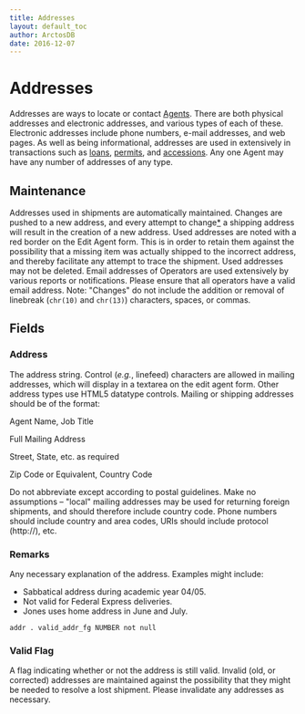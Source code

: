 ```yaml
---
title: Addresses
layout: default_toc
author: ArctosDB
date: 2016-12-07
---
```


# Addresses

Addresses are ways to locate or contact [Agents](agent.html). There are both physical addresses and electronic addresses, and various types of each of these. Electronic addresses include phone numbers, e-mail addresses, and web pages. As well as being informational, addresses are used in extensively in transactions such as [loans](loan.html), [permits](permit.html), and [accessions](accession.html). Any one Agent may have any number of addresses of any type.

## Maintenance

<a name="used"></a>Addresses used in shipments are automatically maintained. Changes are pushed to a new address, and every attempt to change[*](#change) a shipping address will result in the creation of a new address. Used addresses are noted with a red border on the Edit Agent form. This is in order to retain them against the possibility that a missing item was actually shipped to the incorrect address, and thereby facilitate any attempt to trace the shipment. Used addresses may not be deleted. Email addresses of Operators are used extensively by various reports or notifications. Please ensure that all operators have a valid email address. <a name="change"></a>Note: "Changes" do not include the addition or removal of linebreak (`chr(10)` and `chr(13)`) characters, spaces, or commas.

## Fields

### Address

The address string. Control (*e.g.*, linefeed) characters are
allowed in mailing addresses, which will display in a textarea on the
edit agent form. Other address types use HTML5 datatype controls.
Mailing or shipping addresses should be of the format:

Agent Name, Job Title

Full Mailing Address

Street, State, etc. as required

Zip Code or Equivalent, Country Code

Do not abbreviate except according to postal guidelines. Make no
assumptions – "local" mailing addresses may be used for returning
foreign shipments, and should therefore include country code. Phone
numbers should include country and area codes, URIs should include
protocol (http://), etc.

### Remarks

Any necessary explanation of the address. Examples might
include:

-   Sabbatical address during academic year 04/05.
-   Not valid for Federal Express deliveries.
-   Jones uses home address in June and July.

`addr . valid_addr_fg NUMBER not null`

### Valid Flag


A flag indicating whether or not the address is still valid.
Invalid (old, or corrected) addresses are maintained against the
possibility that they might be needed to resolve a lost shipment. Please
invalidate any addresses as necessary.
